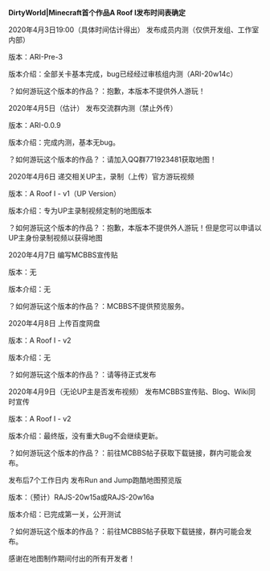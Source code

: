 **DirtyWorld|Minecraft首个作品A Roof I发布时间表确定**

2020年4月3日19:00（具体时间估计得出）	发布成员内测（仅供开发组、工作室内部）

版本：ARI-Pre-3

版本介绍：全部关卡基本完成，bug已经经过审核组内测（ARI-20w14c）

？如何游玩这个版本的作品？：抱歉，本版本不提供外人游玩！



2020年4月5日（估计）	发布交流群内测（禁止外传）

版本：ARI-0.0.9

版本介绍：完成内测，基本无bug。

？如何游玩这个版本的作品？：请加入QQ群771923481获取地图！



2020年4月6日	递交相关UP主，录制（上传）官方游玩视频

版本：A Roof I - v1（UP Version）

版本介绍：专为UP主录制视频定制的地图版本

？如何游玩这个版本的作品？：抱歉，本版本不提供外人游玩！但是您可以申请以UP主身份录制视频以获得地图



2020年4月7日 	编写MCBBS宣传贴

版本：无

版本介绍：无

？如何游玩这个版本的作品？：MCBBS不提供预览服务。



2020年4月8日	上传百度网盘

版本：A Roof I - v2

版本介绍：无

？如何游玩这个版本的作品？：请等待正式发布



2020年4月9日（无论UP主是否发布视频）	发布MCBBS宣传贴、Blog、Wiki同时宣传

版本：A Roof I - v2

版本介绍：最终版，没有重大Bug不会继续更新。

？如何游玩这个版本的作品？：前往MCBBS帖子获取下载链接，群内可能会发布。



发布后7个工作日内	发布Run and Jump跑酷地图预览版

版本：（预计）RAJS-20w15a或RAJS-20w16a

版本介绍：已完成第一关，公开测试

？如何游玩这个版本的作品？：前往MCBBS帖子获取下载链接，群内可能会发布。





感谢在地图制作期间付出的所有开发者！
